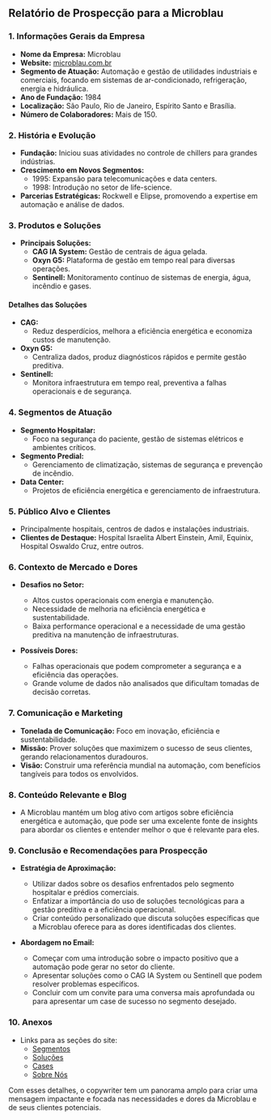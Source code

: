 ## Relatório de Prospecção para a Microblau

### 1. Informações Gerais da Empresa
- **Nome da Empresa:** Microblau
- **Website:** [microblau.com.br](https://microblau.com.br)
- **Segmento de Atuação:** Automação e gestão de utilidades industriais e comerciais, focando em sistemas de ar-condicionado, refrigeração, energia e hidráulica.
- **Ano de Fundação:** 1984
- **Localização:** São Paulo, Rio de Janeiro, Espírito Santo e Brasília.
- **Número de Colaboradores:** Mais de 150.

### 2. História e Evolução
- **Fundação:** Iniciou suas atividades no controle de chillers para grandes indústrias.
- **Crescimento em Novos Segmentos:**
  - 1995: Expansão para telecomunicações e data centers.
  - 1998: Introdução no setor de life-science.
- **Parcerias Estratégicas:** Rockwell e Elipse, promovendo a expertise em automação e análise de dados.

### 3. Produtos e Soluções
- **Principais Soluções:**
  - **CAG IA System:** Gestão de centrais de água gelada.
  - **Oxyn G5:** Plataforma de gestão em tempo real para diversas operações.
  - **Sentinell:** Monitoramento contínuo de sistemas de energia, água, incêndio e gases.
  
#### Detalhes das Soluções
- **CAG:** 
  - Reduz desperdícios, melhora a eficiência energética e economiza custos de manutenção.
- **Oxyn G5:** 
  - Centraliza dados, produz diagnósticos rápidos e permite gestão preditiva.
- **Sentinell:** 
  - Monitora infraestrutura em tempo real, preventiva a falhas operacionais e de segurança.

### 4. Segmentos de Atuação
- **Segmento Hospitalar:**
  - Foco na segurança do paciente, gestão de sistemas elétricos e ambientes críticos.
- **Segmento Predial:**
  - Gerenciamento de climatização, sistemas de segurança e prevenção de incêndio.
- **Data Center:**
  - Projetos de eficiência energética e gerenciamento de infraestrutura.

### 5. Público Alvo e Clientes
- Principalmente hospitais, centros de dados e instalações industriais.
- **Clientes de Destaque:** Hospital Israelita Albert Einstein, Amil, Equinix, Hospital Oswaldo Cruz, entre outros.

### 6. Contexto de Mercado e Dores
- **Desafios no Setor:**
  - Altos custos operacionais com energia e manutenção.
  - Necessidade de melhoria na eficiência energética e sustentabilidade.
  - Baixa performance operacional e a necessidade de uma gestão preditiva na manutenção de infraestruturas.

- **Possíveis Dores:**
  - Falhas operacionais que podem comprometer a segurança e a eficiência das operações.
  - Grande volume de dados não analisados que dificultam tomadas de decisão corretas.

### 7. Comunicação e Marketing
- **Tonelada de Comunicação:** Foco em inovação, eficiência e sustentabilidade.
- **Missão:** Prover soluções que maximizem o sucesso de seus clientes, gerando relacionamentos duradouros.
- **Visão:** Construir uma referência mundial na automação, com benefícios tangíveis para todos os envolvidos.

### 8. Conteúdo Relevante e Blog
- A Microblau mantém um blog ativo com artigos sobre eficiência energética e automação, que pode ser uma excelente fonte de insights para abordar os clientes e entender melhor o que é relevante para eles.

### 9. Conclusão e Recomendações para Prospecção
- **Estratégia de Aproximação:**
  - Utilizar dados sobre os desafios enfrentados pelo segmento hospitalar e prédios comerciais.
  - Enfatizar a importância do uso de soluções tecnológicas para a gestão preditiva e a eficiência operacional.
  - Criar conteúdo personalizado que discuta soluções específicas que a Microblau oferece para as dores identificadas dos clientes.

- **Abordagem no Email:**
  - Começar com uma introdução sobre o impacto positivo que a automação pode gerar no setor do cliente.
  - Apresentar soluções como o CAG IA System ou Sentinell que podem resolver problemas específicos.
  - Concluir com um convite para uma conversa mais aprofundada ou para apresentar um case de sucesso no segmento desejado.

### 10. Anexos
- Links para as seções do site:
  - [Segmentos](https://microblau.com.br/segmentos/)
  - [Soluções](https://microblau.com.br/solucoes/)
  - [Cases](https://microblau.com.br/cases/)
  - [Sobre Nós](https://microblau.com.br/sobre-nos/) 

Com esses detalhes, o copywriter tem um panorama amplo para criar uma mensagem impactante e focada nas necessidades e dores da Microblau e de seus clientes potenciais.